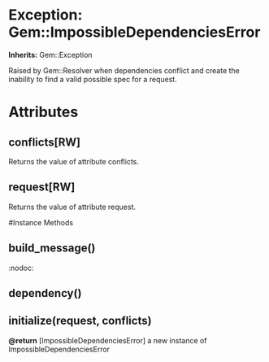 # Exception: Gem::ImpossibleDependenciesError
**Inherits:** Gem::Exception
    

Raised by Gem::Resolver when dependencies conflict and create the inability to
find a valid possible spec for a request.


# Attributes
## conflicts[RW] [](#attribute-i-conflicts)
Returns the value of attribute conflicts.

## request[RW] [](#attribute-i-request)
Returns the value of attribute request.


#Instance Methods
## build_message() [](#method-i-build_message)
:nodoc:

## dependency() [](#method-i-dependency)

## initialize(request, conflicts) [](#method-i-initialize)

**@return** [ImpossibleDependenciesError] a new instance of ImpossibleDependenciesError

